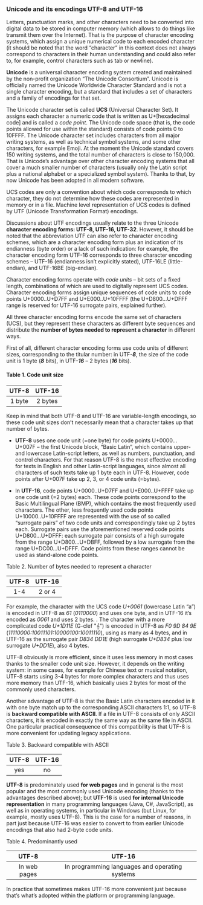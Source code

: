 ### Unicode and its encodings UTF-8 and UTF-16
Letters, punctuation marks, and other characters need to be converted into digital data to be stored in computer memory (which allows to do things like transmit them over the Internet). That is the purpose of character encoding systems, which assign a unique numerical code to each encoded character (it should be noted that the word “character” in this context does not always correspond to characters in their human understanding and could also refer to, for example, control characters such as tab or newline).

**Unicode** is a universal character encoding system created and maintained by the non-profit organization “The Unicode Consortium”. Unicode is officially named the Unicode Worldwide Character Standard and is not a single character encoding, but a standard that includes a set of characters and a family of encodings for that set.

The Unicode character set is called **UCS** (Universal Character Set). It assigns each character a numeric code that is written as U+[hexadecimal code] and is called a _code point_. The Unicode code space (that is, the code points allowed for use within the standard) consists of code points 0 to 10FFFF. The Unicode character set includes characters from all major writing systems, as well as technical symbol systems, and some other characters, for example Emoji.  At the moment the Unicode standard covers 150 writing systems, and the total number of characters is close to 150,000. That is Unicode’s advantage over other character encoding systems that all cover a much smaller number of characters (usually only the Latin script plus a national alphabet or a specialized symbol system). Thanks to that, by now Unicode has been adopted in all modern software.

UCS codes are only a convention about which code corresponds to which character, they do not determine how these codes are represented in memory or in a file. Machine level representation of UCS codes is defined by UTF (Unicode Transformation Format) encodings.

Discussions about UTF encodings usually relate to the three Unicode **character encoding forms: UTF-8, UTF-16, UTF-32**. However, it should be noted that the abbreviation UTF can also refer to character encoding schemes, which are a character encoding form plus an indication of its endianness (byte order) or a lack of such indication: for example, the character encoding form UTF-16 corresponds to three character encoding schemes – UTF-16 (endianness isn’t explicitly stated), UTF-16LE (little-endian), and UTF-16BE (big-endian).

Character encoding forms operate with _code units_ – bit sets of a fixed length, combinations of which are used to digitally represent UCS codes. Character encoding forms assign unique sequences of code units to code points U+0000..U+D7FF and U+E000..U+10FFFF (the U+D800...U+DFFF range is reserved for UTF-16 surrogate pairs, explained further).

All three character encoding forms encode the same set of characters (UCS), but they represent these characters as different byte sequences and distribute the **number of bytes needed to represent a character** in different ways.

First of all, different character encoding forms use code units of different sizes, corresponding to the titular number: in UTF-**_8_**, the size of the code unit is 1 byte (**_8_** bits), in UTF-**_16_** – 2 bytes (**_16_** bits).

#### Table 1. Code unit size

| UTF-8  | UTF-16  |
|:------:|:------:|
|1 byte|2 bytes|

Keep in mind that both UTF-8 and UTF-16 are variable-length encodings, so these code unit sizes don’t necessarily mean that a character takes up that number of bytes.

* **UTF-8** uses one code unit (=one byte) for code points U+0000…U+007F – the first Unicode block, “Basic Latin”, which contains upper- and lowercase Latin-script letters, as well as numbers, punctuation, and control characters. For that reason UTF-8 is the most effective encoding for texts in English and other Latin-script languages, since almost all characters of such texts take up 1 byte each in UTF-8. However, code points after U+007F take up 2, 3, or 4 code units (=bytes).

* In **UTF-16**, code points U+0000..U+D7FF and U+E000..U+FFFF take up one code unit (=2 bytes) each. These code points correspond to the Basic Multilingual Plane (BMP), which contains the most frequently used characters. The other, less frequently used code points U+10000..U+10FFFF are represented with the use of so called “surrogate pairs” of two code units and correspondingly take up 2 bytes each. Surrogate pairs use the aforementioned reserved code points U+D800…U+DFFF: each surrogate pair consists of a high surrogate from the range U+D800…U+DBFF, followed by a low surrogate from the range U+DC00…U+DFFF. Code points from these ranges cannot be used as stand-alone code points.

Table 2. Number of bytes needed to represent a character

| UTF-8  | UTF-16  |
|:------:|:------:|
|1-4|2 or 4|

For example, the character with the UCS code _U+0061_ (lowercase Latin “a”) is encoded in UTF-8 as _61_ (_0110000_) and uses one byte, and in UTF-16 it’s encoded as _0061_ and uses 2 bytes. . The character with a more complicated code _U+1D11E_ (G-clef "&#119070;") is encoded in UTF-8 as _F0 9D 84 9E_ (_11110000:10011101:10000100:10011110_), using as many as 4 bytes, and in UTF-16 as the surrogate pair _D834 DD1E_ (high surrogate _U+D834_ plus low surrogate _U+DD1E_), also 4 bytes.

UTF-8 obviously is more efficient, since it uses less memory in most cases thanks to the smaller code unit size. However, it depends on the writing system: in some cases, for example for Chinese text or musical notation, UTF-8 starts using 3-4 bytes for more complex characters and thus uses more memory than UTF-16, which basically uses 2 bytes for most of the commonly used characters.

Another advantage of UTF-8 is that the Basic Latin characters encoded in it with one byte match up to the corresponding ASCII characters 1:1, so UTF-8 is **backward compatible with ASCII**. If a file in UTF-8 consists of only ASCII characters, it is encoded in exactly the same way as the same file in ASCII. One particular practical consequence of this compatibility is that UTF-8 is more convenient for updating legacy applications.

Table 3. Backward compatible with ASCII

| UTF-8  | UTF-16  |
|:------:|:------:|
|yes|no|

**UTF-8** is predominately used **for web pages** and in general is the most popular and the most commonly used Unicode encoding (thanks to the advantages described above); but **UTF-16** is used **for internal Unicode representation** in many programming languages (Java, C#, JavaScript), as well as in operating systems, in particular in Windows (but Linux, for example, mostly uses UTF-8). This is the case for a number of reasons, in part just because UTF-16 was easier to convert to from earlier Unicode encodings that also had 2-byte code units.

Table 4. Predominantly used

| UTF-8  | UTF-16  |
|:------:|:------:|
|In web pages|In programming languages and operating systems|

In practice that sometimes makes UTF-16 more convenient just because that’s what’s adopted within the platform or programming language.
